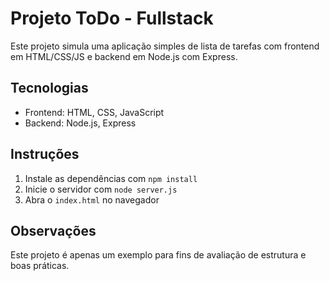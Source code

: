 # Projeto ToDo - Fullstack

Este projeto simula uma aplicação simples de lista de tarefas com frontend em HTML/CSS/JS e backend em Node.js com Express.

## Tecnologias
- Frontend: HTML, CSS, JavaScript
- Backend: Node.js, Express

## Instruções
1. Instale as dependências com `npm install`
2. Inicie o servidor com `node server.js`
3. Abra o `index.html` no navegador

## Observações
Este projeto é apenas um exemplo para fins de avaliação de estrutura e boas práticas.
